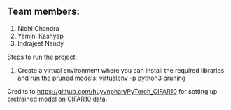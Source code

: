 ## Team members:
1. Nidhi Chandra
2. Yamini Kashyap
3. Indrajeet Nandy

Steps to run the project:
1. Create a virtual environment where you can install the required libraries and run the pruned models:
        virtualenv -p python3 pruning


Credits to https://github.com/huyvnphan/PyTorch_CIFAR10 for setting up pretrained model on CIFAR10 data.
